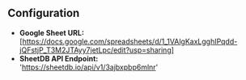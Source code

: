 ## Configuration

- **Google Sheet URL:**  
  [https://docs.google.com/spreadsheets/d/1_1VAlgKaxLgghIPqdd-jQFstjP_T3M2JTAyy7jetLpc/edit?usp=sharing]
- **SheetDB API Endpoint:**  
  'https://sheetdb.io/api/v1/3ajbxpbp6mlnr'

